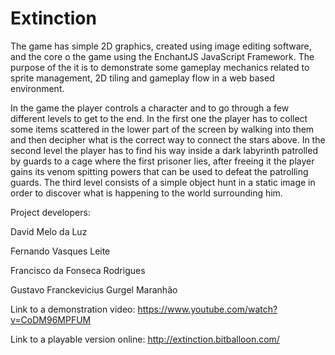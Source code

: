 # Extinction
The game has simple 2D graphics, created using image editing software, and the core o the game using the EnchantJS JavaScript Framework. The purpose of the it is to demonstrate some gameplay mechanics related to sprite management, 2D tiling and gameplay flow in a web based environment.

In the game the player controls a character and to go through a few different levels to get to the end. In the first one the player has to collect some items scattered in the lower part of the screen by walking into them and then decipher what is the correct way to connect the stars above. In the second level the player has to find his way inside a dark labyrinth patrolled by guards to a cage where the first prisoner lies, after freeing it the player gains its venom spitting powers that can be used to defeat the patrolling guards. The third level consists of a simple object hunt in a static image in order to discover what is happening to the world surrounding him.



Project developers:

David Melo da Luz

Fernando Vasques Leite

Francisco da Fonseca Rodrigues

Gustavo Franckevicius Gurgel Maranhão



Link to a demonstration video: https://www.youtube.com/watch?v=CoDM96MPFUM

Link to a playable version online: http://extinction.bitballoon.com/

